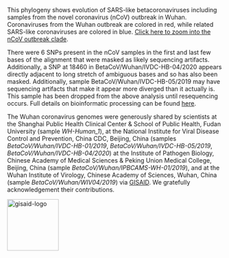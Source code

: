 This phylogeny shows evolution of SARS-like betacoronaviruses including samples from the novel coronavirus (nCoV) outbreak in Wuhan. Coronaviruses from the Wuhan outbreak are colored in red, while related SARS-like coronaviruses are colored in blue. [Click here to zoom into the nCoV outbreak clade](/groups/blab/sars-like-cov?clade=nCoV).

There were 6 SNPs present in the nCoV samples in the first and last few bases of the alignment that were masked as likely sequencing artifacts. Additionally, a SNP at 18460 in BetaCoV/Wuhan/IVDC-HB-04/2020 appears directly adjacent to long stretch of ambiguous bases and so has also been masked. Additionally, sample BetaCoV/Wuhan/IVDC-HB-05/2019 may have sequencing artifacts that make it appear more diverged than it actually is. This sample has been dropped from the above analysis until resequencing occurs. Full details on bioinformatic processing can be found [here](https://github.com/blab/sars-like-cov).

The Wuhan coronavirus genomes were generously shared by scientists at the Shanghai Public Health Clinical Center & School of Public Health, Fudan University (sample *WH-Human_1*), at the National Institute for Viral Disease Control and Prevention, China CDC, Beijing, China (samples *BetaCoV/Wuhan/IVDC-HB-01/2019*, *BetaCoV/Wuhan/IVDC-HB-05/2019*, *BetaCoV/Wuhan/IVDC-HB-04/2020*) at the Institute of Pathogen Biology, Chinese Academy of Medical Sciences & Peking Union Medical College, Beijing, China (sample *BetaCoV/Wuhan/IPBCAMS-WH-01/2019*), and at the Wuhan Institute of Virology, Chinese Academy of Sciences, Wuhan, China (sample *BetaCoV/Wuhan/WIV04/2019*) via [GISAID](https://gisaid.org). We gratefully acknowledgement their contributions.

<div>
    <a href="https://gisaid.org">
        <img alt="gisaid-logo" width="120" src="https://www.gisaid.org/fileadmin/gisaid/img/schild.png"/>
    </a>
</div>
